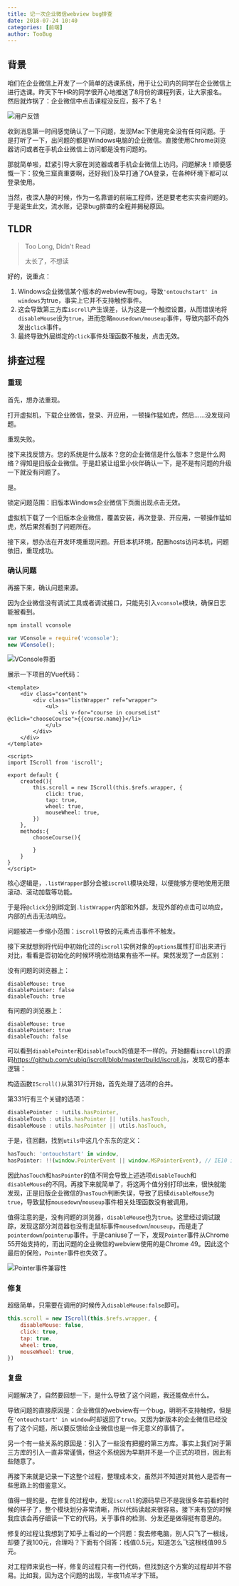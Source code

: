 ```yaml
---
title: 记一次企业微信webview bug排查
date: 2018-07-24 10:40
categories: [前端]
author: TooBug
---
```


## 背景

咱们在企业微信上开发了一个简单的选课系统，用于让公司内的同学在企业微信上进行选课。昨天下午HR的同学很开心地推送了8月份的课程列表，让大家报名。然后就炸锅了：企业微信中点击课程没反应，报不了名！

![用户反馈](/images/2018-07-24-a-bug-in-wechat-work/1.png)

收到消息第一时间感觉确认了一下问题，发现Mac下使用完全没有任何问题。于是打听了一下，出问题的都是Windows电脑的企业微信。直接使用Chrome浏览器访问或者在手机企业微信上访问都是没有问题的。

那就简单啦，赶紧引导大家在浏览器或者手机企业微信上访问。问题解决！顺便感慨一下：狡兔三窟真重要啊，还好我们及早打通了OA登录，在各种环境下都可以登录使用。

当然，夜深人静的时候，作为一名靠谱的前端工程师，还是要老老实实查问题的。于是诞生此文，流水账，记录bug排查的全程并揭秘原因。

<!-- more -->

## TLDR

> Too Long, Didn't Read
>
> 太长了，不想读

好的，说重点：

1. Windows企业微信某个版本的webview有bug，导致`'ontouchstart' in windows`为true，事实上它并不支持触控事件。
2. 这会导致第三方库`iscroll`产生误差，认为这是一个触控设置，从而错误地将`disableMouse`设为`true`，进而忽略`mousedown/mouseup`事件，导致内部不向外发出`click`事件。
3. 最终导致外层绑定的`click`事件处理函数不触发，点击无效。

## 排查过程

### 重现

首先，想办法重现。

打开虚拟机，下载企业微信，登录、开应用，一顿操作猛如虎，然后……没发现问题。

重现失败。

接下来找反馈方。您的系统是什么版本？您的企业微信是什么版本？您是什么网络？得知是旧版企业微信。于是赶紧让组里小伙伴确认一下，是不是有问题的升级一下就没有问题了。

是。

锁定问题范围：旧版本Windows企业微信下页面出现点击无效。

虚拟机下载了一个旧版本企业微信，覆盖安装，再次登录、开应用，一顿操作猛如虎，然后果然看到了问题所在。

接下来，想办法在开发环境重现问题。开启本机环境，配置hosts访问本机，问题依旧，重现成功。

### 确认问题

再接下来，确认问题来源。

因为企业微信没有调试工具或者调试接口，只能先引入`vconsole`模块，确保日志能被看到。

```sh
npm install vconsole
```

```javascript
var VConsole = require('vconsole');
new VConsole();
```

![VConsole界面](/images/2018-07-24-a-bug-in-wechat-work/2.png)

展示一下项目的Vue代码：

```vue
<template>
    <div class="content">
        <div class="listWrapper" ref="wrapper">
            <ul>
                <li v-for="course in courseList" @click="chooseCourse">{{course.name}}</li>
            </ul>
        </div>
    </div>
</template>

<script>
import IScroll from 'iscroll';

export default {
    created(){
        this.scroll = new IScroll(this.$refs.wrapper, {
            click: true,
            tap: true,
            wheel: true,
            mouseWheel: true,
        })
    },
    methods:{
        chooseCourse(){

        }
    }
}
</script>
```

核心逻辑是，`.listWrapper`部分会被`iscroll`模块处理，以便能够方便地使用无限滚动、滚动加载等功能。

于是将`@click`分别绑定到`.listWrapper`内部和外部，发现外部的点击可以响应，内部的点击无法响应。

问题被进一步缩小范围：`iscroll`导致的元素点击事件不触发。

接下来就想到将代码中初始化过的`iscroll`实例对象的`options`属性打印出来进行对比，看看是否初始化的时候环境检测结果有些不一样。果然发现了一点区别：

没有问题的浏览器上：

```
disableMouse: true
disablePointer: false
disableTouch: true
```

有问题的浏览器上：

```
disableMouse: true
disablePointer: true
disableTouch: false
```

可以看到`disablePointer`和`disableTouch`的值是不一样的。开始翻看`iscroll`的源码<https://github.com/cubiq/iscroll/blob/master/build/iscroll.js>，发现它的基本逻辑：

构造函数`IScroll()`从第317行开始，首先处理了选项的合并。

第331行有三个关键的选项：

```javascript
disablePointer : !utils.hasPointer,
disableTouch : utils.hasPointer || !utils.hasTouch,
disableMouse : utils.hasPointer || utils.hasTouch,
```

于是，往回翻，找到`utils`中这几个东东的定义：

```javascript
hasTouch: 'ontouchstart' in window,
hasPointer: !!(window.PointerEvent || window.MSPointerEvent), // IE10 is prefixed
```

因此`hasTouch`和`hasPointer`的值不同会导致上述选项`disableTouch`和`disableMouse`的不同。再接下来就简单了，将这两个值分别打印出来，很快就能发现，正是旧版企业微信的`hasTouch`判断失误，导致了后续`disableMouse`为`true`，导致鼠标`mousedown`/`mouseup`事件相关处理函数没有被调用。

值得注意的是，没有问题的浏览器，`disableMouse`也为`true`。这里经过调试跟踪，发现这部分浏览器也没有走鼠标事件`mousedown`/`mouseup`，而是走了`pointerdown`/`pointerup`事件。于是caniuse了一下，发现`Pointer`事件从Chrome 55开始支持的，而出问题的企业微信的webview使用的是Chrome 49。因此这个最后的保险，`Pointer`事件也失效了。

![Pointer事件兼容性](/images/2018-07-24-a-bug-in-wechat-work/3.png)

### 修复

超级简单，只需要在调用的时候传入`disableMouse:false`即可。

```javascript
this.scroll = new IScroll(this.$refs.wrapper, {
    disableMouse: false,
    click: true,
    tap: true,
    wheel: true,
    mouseWheel: true,
})
```

### 复盘

问题解决了，自然要回想一下，是什么导致了这个问题，我还能做点什么。

导致问题的直接原因是：企业微信的webview有一个bug，明明不支持触控，但是在`'ontouchstart' in window`时却返回了`true`。又因为新版本的企业微信已经没有了这个问题，所以要反馈给企业微信也是一件无意义的事情了。

另一个有一些关系的原因是：引入了一些没有把握的第三方库。事实上我们对于第三方库的引入一直非常谨慎，但这个系统因为早期并不是一个正式的项目，因此有些随意了。

再接下来就是记录一下这整个过程，整理成本文，虽然并不知道对其他人是否有一些思路上的借鉴意义。

值得一提的是，在修复的过程中，发现`iscroll`的源码早已不是我很多年前看的时候的样子了，整个模块划分非常清晰，所以代码读起来很容易。接下来有空的时候我应该会再仔细读一下它的代码，关于事件的检测、分发还是做得挺有意思的。

修复的过程让我想到了知乎上看过的一个问题：我去修电脑，别人只飞了一根线，却要了我100元，合理吗？下面有个回答：线值0.5元，知道怎么飞这根线值99.5元。

对工程师来说也一样，修复的过程只有一行代码，但找到这个方案的过程却并不容易。比如我，因为这个问题的出现，半夜11点半才下班。
